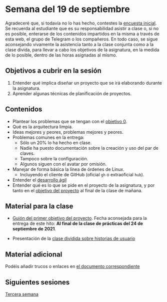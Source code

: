 # Semana del 19 de septiembre

Agradeceré que, si todavía no lo has hecho, contestes la [encuesta
inicial](). Se
recuerda al estudiante que es su responsabilidad asistir a clase o, si
no es posible, enterarse de los contenidos impartidos en la misma a
través de esta web, el grupo de Telegram o los compañeros. En todo
caso, se sigue aconsejando vivamente la asistencia tanto a la clase
conjunta como a la clase divida, para llevar a cabo los objetivos de
la asignatura, en la medida de lo posible, dentro de las horas
asignadas al mismo.

## Objetivos a cubrir en la sesión

1. Entender qué implica diseñar un proyecto que se irá elaborando
   durante la asignatura.
2. Aprender algunas técnicas de planificación de proyectos.

## Contenidos

* Plantear los problemas que se tengan con el [objetivo
  0](http://jj.github.io/IV/documentos/proyecto/0.Repositorio).
* Qué es la arquitectura limpia.
* Ideas mejores y peores, problemas mejores y peores.
* Problemas comunes en la entrega:
  * Sólo un 20% lo ha hecho en clase.
  * Nadie ha puesto documentación sobre la creación y uso del par de claves.
  * Tampoco sobre la configuración.
  * Algunos siguen con el avatar por omisión.
* Manejar de forma básica la línea de órdenes de Linux.
  * Incluyendo el cliente de GitHub (oficial `gh` o extraoficial `hub`).
* Entender el [desarrollo ágil](https://jj.github.io/IV/preso/ágil.html)
* Entender qué es lo que se pide en el proyecto de la asignatura, y
  por tanto en el
  [objetivo del proyecto](http://jj.github.io/IV/documentos/proyecto/1.Infraestructura)
  al final de la clase de mañana.

## Material para la clase

* [Guión del primer objetivo del
  proyecto](http://jj.github.io/IV/documentos/proyecto/1.Infraestructura.recursos). Fecha
  aconsejada para la entrega de este hito: **Al final de la clase de prácticas
  del 24 de septiembre de 2021**.

* Presentación de la [clase dividida sobre historias de
  usuario](http://jj.github.io/IV/preso/hu.html)

## Material adicional

Podéis añadir trucos o enlaces en [el documento correspondiente](https://github.com/JJ/IV/blob/master/documentos/proyecto/1.Infraestructura.recursos.md)

## Siguientes sesiones

[Tercera semana](semana-03.md)
